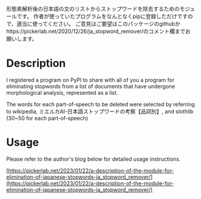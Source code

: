 形態素解析後の日本語の文のリストからストップワードを除去するためのモジュールです。
作者が使っていたプログラムをなんとなくpipに登録しただけですので、適当に使ってください。
ご意見はご要望はこのパッケージのgithubかhttps://pickerlab.net/2020/12/26/ja_stopword_remover/のコメント欄までお願いします。

# Description

I registered a program on PyPI to share with all of you a program for eliminating stopwords from a list of documents that have undergone morphological analysis, represented as a list.

The words for each part-of-speech to be deleted were selected by referring to wikipedia, ミエルカAI-日本語ストップワードの考察【品詞別】, and slothlib (30~50 for each part-of-speech)

# Usage

Please refer to the author's blog below for detailed usage instructions.

[https://pickerlab.net/2023/01/22/a-description-of-the-module-for-elimination-of-japanese-stopwords-ja_stopword_remover/](https://pickerlab.net/2023/01/22/a-description-of-the-module-for-elimination-of-japanese-stopwords-ja_stopword_remover/)
